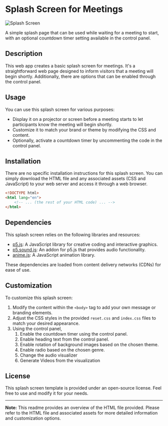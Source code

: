 # Splash Screen for Meetings

![Splash Screen](/assets/favicon.ico)

A simple splash page that can be used while waiting for a meeting to start, with an optional countdown timer setting available in the control panel.

## Description

This web app creates a basic splash screen for meetings. It's a straightforward web page designed to inform visitors that a meeting will begin shortly. Additionally, there are options that  can be enabled through the control panel.

## Usage

You can use this splash screen for various purposes:

- Display it on a projector or screen before a meeting starts to let participants know the meeting will begin shortly.
- Customize it to match your brand or theme by modifying the CSS and content.
- Optionally, activate a countdown timer by uncommenting the code in the control panel.

## Installation

There are no specific installation instructions for this splash screen. You can simply download the HTML file and any associated assets (CSS and JavaScript) to your web server and access it through a web browser.

```html
<!DOCTYPE html>
<html lang="en">
    <!-- ... (the rest of your HTML code) ... -->
</html>
```

## Dependencies

This splash screen relies on the following libraries and resources:

- [p5.js](https://cdnjs.cloudflare.com/ajax/libs/p5.js/1.7.0/p5.min.js): A JavaScript library for creative coding and interactive graphics.
- [p5.sound.js](https://cdnjs.cloudflare.com/ajax/libs/p5.js/1.7.0/addons/p5.sound.min.js): An addon for p5.js that provides audio functionality.
- [anime.js](https://cdnjs.cloudflare.com/ajax/libs/animejs/2.0.2/anime.min.js): A JavaScript animation library.

These dependencies are loaded from content delivery networks (CDNs) for ease of use.

## Customization

To customize this splash screen:

1. Modify the content within the `<body>` tag to add your own message or branding elements.
2. Adjust the CSS styles in the provided `reset.css` and `index.css` files to match your desired appearance.
3. Using the control panel,
    1. Enable the countdown timer using the control panel.
    2. Enable heading text from the control panel.
    3. Enable rotation of background images based on the chosen theme.
    4. Enable radio based on the chosen genre.
    5. Change the audio visualizer
    6. Generate Videos from the visualization

## License

This splash screen template is provided under an open-source license. Feel free to use and modify it for your needs.

---

**Note:** This readme provides an overview of the HTML file provided. Please refer to the HTML file and associated assets for more detailed information and customization options.
